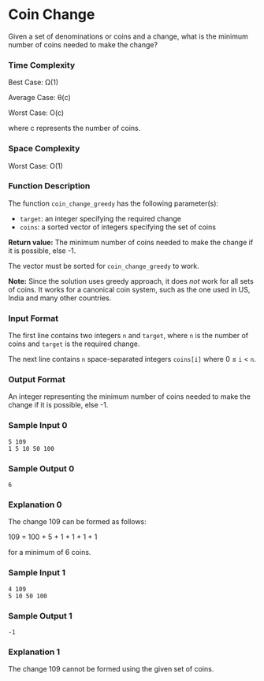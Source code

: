 # Coin Change

Given a set of denominations or coins and a change, what is the minimum number of coins needed to make the change?


### Time Complexity

Best Case: Ω(1)

Average Case: θ(c)

Worst Case: O(c)

where c represents the number of coins.


### Space Complexity

Worst Case: O(1)


### Function Description

The function `coin_change_greedy` has the following parameter(s):

* `target`: an integer specifying the required change
* `coins`: a sorted vector of integers specifying the set of coins

**Return value:** The minimum number of coins needed to make the change if it is possible, else -1.

The vector must be sorted for `coin_change_greedy` to work.

**Note:** Since the solution uses greedy approach, it does _not_ work for all sets of coins. It works for a canonical coin system, such as the one used in US, India and many other countries.


### Input Format

The first line contains two integers `n` and `target`, where `n` is the number of coins and `target` is the required change.

The next line contains `n` space-separated integers `coins[i]` where 0 ≤ `i` < `n`.


### Output Format

An integer representing the minimum number of coins needed to make the change if it is possible, else -1.


### Sample Input 0

```
5 109
1 5 10 50 100
```


### Sample Output 0

```
6
```


### Explanation 0

The change 109 can be formed as follows:

109 = 100 + 5 + 1 + 1 + 1 + 1

for a minimum of 6 coins.


### Sample Input 1

```
4 109
5 10 50 100
```


### Sample Output 1

```
-1
```


### Explanation 1

The change 109 cannot be formed using the given set of coins.
